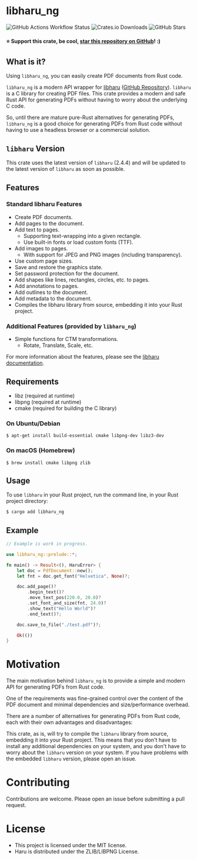 # libharu_ng

![GitHub Actions Workflow Status](https://img.shields.io/github/actions/workflow/status/bastibense/libharu_ng/master-build-test.yml)
![Crates.io Downloads](https://img.shields.io/crates/d/libharu_ng)
![GitHub Stars](https://img.shields.io/github/stars/bastibense/libharu_ng)

#### ⭐ Support this crate, be cool, [star this repository on GitHub](https://github.com/bastibense/libharu_ng)! :)

## What is it?

Using `libharu_ng`, you can easily create PDF documents from Rust code.

`libharu_ng` is a modern API wrapper for [libharu](http://libaru.org/) ([GitHub Repository](https://github.com/libharu/libharu_ng)). `libharu` is a C library for creating PDF files. This crate provides a modern and safe Rust API for generating PDFs without having to worry about the underlying C code.

So, until there are mature pure-Rust alternatives for generating PDFs, `libharu_ng` is a good choice for generating PDFs from Rust code without having to use a headless browser or a commercial solution.

## `libharu` Version

This crate uses the latest version of `libharu` (2.4.4) and will be updated to the latest version of `libharu` as soon as possible.

## Features

### Standard libharu Features

- Create PDF documents.
- Add pages to the document.
- Add text to pages.
  - Supporting text-wrapping into a given rectangle.
  - Use built-in fonts or load custom fonts (TTF).
- Add images to pages.
  - With support for JPEG and PNG images (including transparency).
- Use custom page sizes.
- Save and restore the graphics state.
- Set password protection for the document.
- Add shapes like lines, rectangles, circles, etc. to pages.
- Add annotations to pages.
- Add outlines to the document.
- Add metadata to the document.
- Compiles the libharu library from source, embedding it into your Rust project.

### Additional Features (provided by `libharu_ng`)

- Simple functions for CTM transformations.
  - Rotate, Translate, Scale, etc.

For more information about the features, please see the [libharu documentation](http://libharu.org).

## Requirements

- libz (required at runtime)
- libpng (required at runtime)
- cmake (required for building the C library)

### On Ubuntu/Debian

    $ apt-get install build-essential cmake libpng-dev libz3-dev

### On macOS (Homebrew)

    $ brew install cmake libpng zlib

## Usage

To use `libharu` in your Rust project, run the command line, in your Rust project directory:

```bash
$ cargo add libharu_ng
```

## Example

```rust
// Example is work in progress.

use libharu_ng::prelude::*;

fn main() -> Result<(), HaruError> {
    let doc = PdfDocument::new();
    let fnt = doc.get_font("Helvetica", None)?;

    doc.add_page()?
        .begin_text()?
        .move_text_pos(220.0, 20.0)?
        .set_font_and_size(fnt, 24.0)?
        .show_text("Hello World")?
        .end_text()?;

    doc.save_to_file("./test.pdf")?;

    Ok(())
}
```

# Motivation

The main motivation behind `libharu_ng` is to provide a simple and modern API for generating PDFs from Rust code.

One of the requirements was fine-grained control over the content of the PDF document and minimal dependencies and size/performance overhead.

There are a number of alternatives for generating PDFs from Rust code, each with their own advantages and disadvantages:

This crate, as is, will try to compile the `libharu` library from source, embedding it into your Rust project. This means that you don't have to install any additional dependencies on your system, and you don't have to worry about the `libharu` version on your system. If you have problems with the embedded `libharu` version, please open an issue.

# Contributing

Contributions are welcome. Please open an issue before submitting a pull request.

# License

- This project is licensed under the MIT license.
- Haru is distributed under the ZLIB/LIBPNG License.
